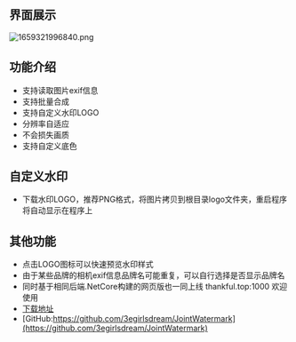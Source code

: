 ## 界面展示
  ![1659321996840.png](http://cdn.thankful.top/1659321996840.png)


## 功能介绍

- 支持读取图片exif信息
- 支持批量合成
- 支持自定义水印LOGO
- 分辨率自适应
- 不会损失画质
- 支持自定义底色

## 自定义水印
- 下载水印LOGO，推荐PNG格式，将图片拷贝到根目录logo文件夹，重启程序将自动显示在程序上

## 其他功能
- 点击LOGO图标可以快速预览水印样式
- 由于某些品牌的相机exif信息品牌名可能重复，可以自行选择是否显示品牌名
- 同时基于相同后端.NetCore构建的网页版也一同上线 thankful.top:1000 欢迎使用
- [下载地址](https://github.com/3egirlsdream/JointWatermark/releases/download/release/JointWatermark.rar)
- [GitHub:https://github.com/3egirlsdream/JointWatermark](https://github.com/3egirlsdream/JointWatermark)
